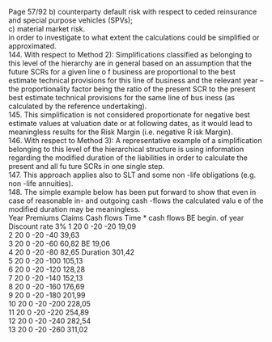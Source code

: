  
Page 57/92 
b) counterparty default risk with respect to ceded reinsurance and special purpose 
vehicles (SPVs);  
c) material market risk.  
in order to investigate to what extent the calculations could be simplified or approximated.  
144. With respect to Method 2): Simplifications classified as belonging to this level of the 
hierarchy are in general based on an assumption that the future SCRs for a given line o f 
business are proportional to the best estimate technical provisions for this line of business 
and the relevant year –  the proportionality factor being the ratio of the present SCR to the 
present best estimate technical provisions for the same line of bus iness (as calculated by 
the reference undertaking).  
145. This simplification is not considered proportionate for negative best estimate values at 
valuation date or at following dates, as it would lead to meaningless results for the Risk 
Margin (i.e. negative R isk Margin).  
146. With respect to Method 3): A representative example of a simplification belonging to this 
level of the hierarchical structure is using information regarding the modified duration of the liabilities in order to calculate the present and all fu ture SCRs in one single step.  
147. This approach applies also to SLT and some non -life obligations (e.g. non -life annuities).  
148. The simple example below has been put forward to show that even in case of reasonable 
in- and outgoing cash -flows the calculated valu e of the modified duration may be 
meaningless.  
Year  Premiums  Claims  Cash flows  Time * cash 
flows  BE begin. of 
year  
 Discount 
rate 3% 
1 20 0 -20 -20 19,09    
2 20 0 -20 -40 39,63    
3 20 0 -20 -60 60,82  BE 19,06  
4 20 0 -20 -80 82,65  Duration  301,42  
5 20 0 -20 -100 105,13    
6 20 0 -20 -120 128,28    
7 20 0 -20 -140 152,13    
8 20 0 -20 -160 176,69    
9 20 0 -20 -180 201,99    
10 20 0 -20 -200 228,05    
11 20 0 -20 -220 254,89    
12 20 0 -20 -240 282,54    
13 20 0 -20 -260 311,02    